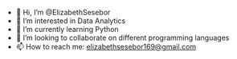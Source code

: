 - 👋 Hi, I’m @ElizabethSesebor
- 👀 I’m interested in Data Analytics
- 🌱 I’m currently learning Python
- 💞️ I’m looking to collaborate on different programming languages
- 📫 How to reach me: elizabethsesebor169@gmail.com

<!---
ElizabethSesebor/ElizabethSesebor is a ✨ special ✨ repository because its `README.md` (this file) appears on your GitHub profile.
You can click the Preview link to take a look at your changes.
--->
